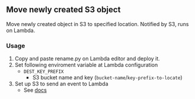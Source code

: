 ## Move newly created S3 object
Move newly created object in S3 to specified location. Notified by S3, runs on Lambda.
### Usage
1. Copy and paste rename.py on Lambda editor and deploy it.
2. Set following enviroment variable at Lambda configuration
	- `DEST_KEY_PREFIX`
		- S3 bucket name and key (`bucket-name`/`key-prefix-to-locate`)
3. Set up S3 to send an event to Lambda
	- See [docs](https://docs.aws.amazon.com/lambda/latest/dg/with-s3.html)
